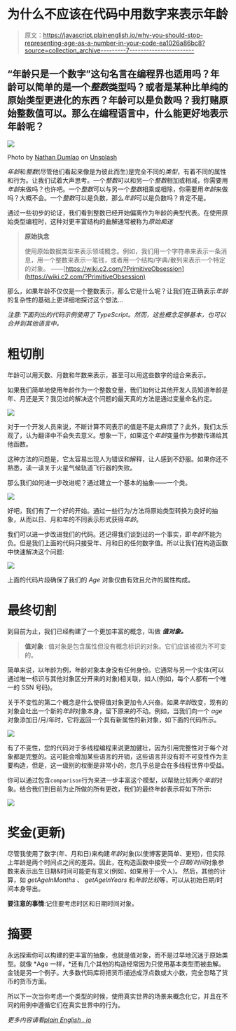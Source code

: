# 为什么不应该在代码中用数字来表示年龄

> 原文：<https://javascript.plainenglish.io/why-you-should-stop-representing-age-as-a-number-in-your-code-ea1026a86bc8?source=collection_archive---------7----------------------->

## “年龄只是一个数字”这句名言在编程界也适用吗？年龄可以简单的是一个*整数*类型吗？或者是某种比单纯的原始类型更进化的东西？年龄可以是负数吗？我打赌原始整数值可以。那么在编程语言中，什么能更好地表示年龄呢？

![](img/af627449bf7923171e04ce1c0844d560.png)

Photo by [Nathan Dumlao](https://unsplash.com/@nate_dumlao?utm_source=medium&utm_medium=referral) on [Unsplash](https://unsplash.com?utm_source=medium&utm_medium=referral)

*年龄*和*整数*(尽管他们看起来像是为彼此而生)是完全不同的*类型*，有着不同的属性和行为。让我们试着大声思考。一个*整数*可以和另一个*整数*相加或相减，你需要用*年龄*来做吗？也许吧。一个*整数*可以与另一个*整数*相乘或相除，你需要用*年龄*来做吗？大概不会。一个*整数*可以是负数，那么*年龄*可以是负数吗？肯定不是。

通过一些初步的论证，我们看到整数已经开始偏离作为年龄的典型代表。在使用原始类型编程时，这种对更丰富结构的曲解通常被称为*原始痴迷*

> **原始执念**
> 
> 使用原始数据类型来表示领域概念。例如，我们用一个字符串来表示一条消息，用一个整数来表示一笔钱，或者用一个结构/字典/散列来表示一个特定的对象。
> ——[https://wiki.c2.com/?PrimitiveObsession](https://wiki.c2.com/?PrimitiveObsession)

那么，如果年龄不仅仅是一个整数表示，那么它是什么呢？让我们在正确表示*年龄*的复杂性的基础上更详细地探讨这个想法…

*注意:下面列出的代码示例使用了 TypeScript。然而，这些概念足够基本，也可以合并到其他语言中。*

# 粗切削

年龄可以用天数、月数和年数来表示，甚至可以用这些数字的组合来表示。

如果我们简单地使用年龄作为一个整数变量，我们如何让其他开发人员知道年龄是年、月还是天？我见过的解决这个问题的最天真的方法是通过变量命名约定。

![](img/7cf5030466a20f493b4ef960392dc8a9.png)

对于一个开发人员来说，不断计算不同表示的值是不是太麻烦了？此外，我们太乐观了，认为翻译中不会失去意义。想象一下，如果这个*年龄*变量作为参数传递给其他函数。

这种方法的问题是，它太容易出现人为错误和解释，让人感到不舒服。如果你还不熟悉，读一读关于火星气候轨道飞行器的失败。

那么我们如何进一步改进呢？通过建立一个基本的抽象——一个类。

![](img/5ff0b2a1034cf99fcaf381457604faee.png)

好吧，我们有了一个好的开始。通过一些行为/方法将原始类型转换为良好的抽象，从而以日、月和年的不同表示形式获得*年龄*。

我们可以进一步改进我们的代码。还记得我们谈到过的一个事实，即*年龄*不能为负。但是我们上面的代码只接受年、月和日的任何数字值。所以让我们在构造函数中快速解决这个问题:

![](img/2649b3f8626959d03cfa7f34c49b937a.png)

上面的代码片段确保了我们的 *Age* 对象仅由有效且允许的属性构成。

# 最终切割

到目前为止，我们已经构建了一个更加丰富的概念，叫做 ***值对象。***

> **值对象** :
> 值对象是包含属性但没有概念标识的对象。它们应该被视为不可变的。

简单来说，以年龄为例，年龄对象本身没有任何身份。它通常与另一个实体(可以通过唯一标识与其他对象区分开来的对象)相关联，如人(例如，每个人都有一个唯一的 SSN 号码)。

关于不变性的第二个概念是什么使得值对象更加令人兴奋。如果*年龄*改变，现有的对象会吐出一个新的*年龄*对象本身，留下原来的不动。例如，当我们向一个 *age* 对象添加日/月/年时，它将返回一个具有新属性的新对象，如下面的代码所示。

![](img/f6ef10a2bfaa2902c48dfcf4f4e961e9.png)

有了不变性，您的代码对于多线程编程来说更加健壮，因为引用完整性对于每个对象都是完整的。这可能会增加某些语言的开销，这些语言并没有将不可变性作为主要构造，但是，这一级别的权衡是非常小的，您几乎总是会在多线程世界中受益。

你可以通过包含`comparison`行为来进一步丰富这个模型，以帮助比较两个*年龄*对象。结合我们到目前为止所做的所有更改，我们的最终年龄表示将如下所示:

![](img/5dc89704d353814bfdcbd9b308ea2a22.png)

# 奖金(更新)

尽管我使用了数字(年、月和日)来构建*年龄*对象(以使博客更简单、更短)，但实际上年龄是两个时间点之间的差异。因此，在构造函数中接受一个*日期/时间*对象参数来表示出生日期&时间可能更有意义(例如，如果用于一个人)。
然后，其他的计算，如 *getAgeInMonths* 、 *getAgeInYears* 和*年龄比较*等，可以从初始日期/时间本身导出。

**要注意的事情**:记住要考虑时区和日期时间对象。

# 摘要

永远探索你可以构建的更丰富的抽象，也就是值对象，而不是过早地沉迷于原始类型。就像 *Age 一样，*还有几个其他的构造经常因为只使用基本类型而被曲解。金钱是另一个例子。大多数代码库将把货币描述成浮点数或大小数，完全忽略了货币的货币方面。

所以下一次当你考虑一个类型的时候，使用真实世界的场景来概念化它，并且在不同的用例中遵循它们在真实世界中的行为。

*更多内容请看*[*plain English . io*](http://plainenglish.io/)